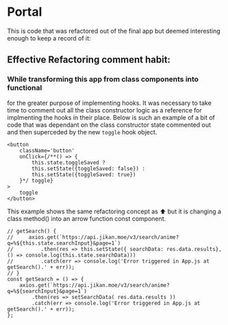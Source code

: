 # Portal

This is code that was refactored out of the final app but deemed interesting enough to keep a record of it:


## Effective Refactoring comment habit:
### While transforming this app from class components into functional 
for the greater purpose of implementing hooks. It was necessary to take time to comment out all the class constructor logic as a reference for implmenting the hooks in their place. Below is such an example of a bit of code that was dependant on the class constructor state commented out and then superceded by the new `toggle` hook object.
```
<button 
    className='button' 
    onClick={/**() => {
        this.state.toggleSaved ? 
        this.setState({toggleSaved: false}) : 
        this.setState({toggleSaved: true}) 
    }*/ toggle}
>
    toggle 
</button>
```

This example shows the same refactoring concept as ⬆ but it is changing a class method() into an arrow function const component.
```
// getSearch() {
//     axios.get(`https://api.jikan.moe/v3/search/anime?q=%${this.state.searchInput}&page=1`)
//         .then(res => this.setState({ searchData: res.data.results}, () => console.log(this.state.searchData)))
//         .catch(err => console.log('Error triggered in App.js at getSearch().' + err));
// }
const getSearch = () => {
    axios.get(`https://api.jikan.moe/v3/search/anime?q=%${searchInput}&page=1`)
        .then(res => setSearchData( res.data.results ))
        .catch(err => console.log('Error triggered in App.js at getSearch().' + err));
};
```
